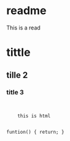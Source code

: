 # readme
This is a read

# tittle

## tille 2

### title 3

<code>
  <html>
    this is html
  </html>
</code>

`
funtion() {
  return;
}
`

